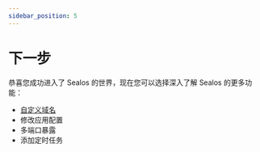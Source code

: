 ```yaml
---
sidebar_position: 5
---
```


# 下一步

恭喜您成功进入了 Sealos 的世界，现在您可以选择深入了解 Sealos 的更多功能：

+ [自定义域名](/quick-start/setup-domain.md)
+ 修改应用配置
+ 多端口暴露
+ 添加定时任务